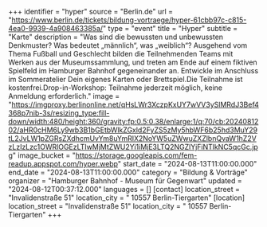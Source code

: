 +++
identifier = "hyper"
source = "Berlin.de"
url = "https://www.berlin.de/tickets/bildung-vortraege/hyper-61cbb97c-c815-4ea0-9939-4a908463385a/"
type = "event"
title = "Hyper"
subtitle = "Karte"
description = "Was sind die bewussten und unbewussten Denkmuster? Was bedeutet „männlich“, was „weiblich“? Ausgehend vom Thema Fußball und Geschlecht bilden die Teilnehmenden Teams mit Werken aus der Museumssammlung, und treten am Ende auf einem fiktiven Spielfeld im Hamburger Bahnhof gegeneinander an. Entwickle im Anschluss im Sommeratelier Dein eigenes Karten oder Brettspiel.Die Teilnahme ist kostenfrei.Drop-in-Workshop: Teilnahme jederzeit möglich, keine Anmeldung erforderlich."
image = "https://imgproxy.berlinonline.net/qHsLWr3XczpKxUY7wVV3ySlMRdJ3Bef4368p7nib-3s/resizing_type:fill-down/width:480/height:360/gravity:fp:0.5:0.38/enlarge:1/q:70/cb:2024081202/aHR0cHM6Ly9wb3B1bGEtbWlkZGxld2FyZS5zMy5hbWF6b25hd3MuY29tL2JvLW1pZGRsZXdhcmUvYm8uYmRlX2NoYW5uZWwuZXZlbnQvaW1hZ2VzLzIzLzc1OWRlOGEzLTIwMjMtZWU2Yi1iMjE3LTQ2NGZlYjFiNTlkNC5qcGc.jpg"
image_bucket = "https://storage.googleapis.com/fem-readup.appspot.com/hyper.webp"
start_date = "2024-08-13T11:00:00.000"
end_date = "2024-08-13T11:00:00.000"
category = "Bildung & Vorträge"
organizer = "Hamburger Bahnhof - Museum für Gegenwart"
updated = "2024-08-12T00:37:12.000"
languages = []
[contact]
location_street = "Invalidenstraße 51"
location_city = " 10557 Berlin-Tiergarten"
[location]
location_street = "Invalidenstraße 51"
location_city = " 10557 Berlin-Tiergarten"
+++